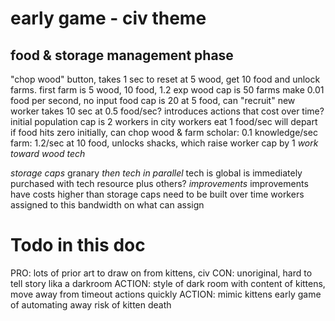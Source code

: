 # early game - civ theme
## food & storage management phase
"chop wood" button, takes 1 sec to reset
at 5 wood, get 10 food and unlock farms. first farm is 5 wood, 10 food, 1.2 exp
  wood cap is 50
farms make 0.01 food per second, no input
  food cap is 20
at 5 food, can "recruit" new worker
  takes 10 sec at 0.5 food/sec?
  introduces actions that cost over time?
initial population cap is 2 workers in city
workers eat 1 food/sec
  will depart if food hits zero
  initially, can chop wood & farm
    scholar: 0.1 knowledge/sec
    farm: 1.2/sec
at 10 food, unlocks shacks, which raise worker cap by 1
_work toward wood tech_


_storage caps_
  granary
_then tech in parallel_
  tech is global
  is immediately purchased with tech resource
  plus others?
_improvements_
  improvements have costs higher than storage caps
  need to be built over time
  workers assigned to this
  bandwidth on what can assign



# Todo in this doc
PRO: lots of prior art to draw on from kittens, civ
CON: unoriginal, hard to tell story lika a darkroom
ACTION: style of dark room with content of kittens, move away from timeout actions quickly
ACTION: mimic kittens early game of automating away risk of kitten death

